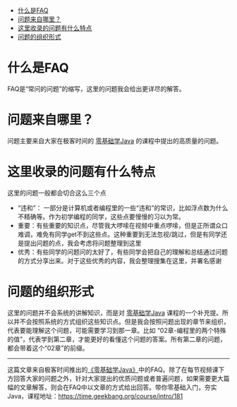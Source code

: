 - [什么是FAQ](#%e4%bb%80%e4%b9%88%e6%98%affaq)
- [问题来自哪里？](#%e9%97%ae%e9%a2%98%e6%9d%a5%e8%87%aa%e5%93%aa%e9%87%8c)
- [这里收录的问题有什么特点](#%e8%bf%99%e9%87%8c%e6%94%b6%e5%bd%95%e7%9a%84%e9%97%ae%e9%a2%98%e6%9c%89%e4%bb%80%e4%b9%88%e7%89%b9%e7%82%b9)
- [问题的组织形式](#%e9%97%ae%e9%a2%98%e7%9a%84%e7%bb%84%e7%bb%87%e5%bd%a2%e5%bc%8f)

# 什么是FAQ
FAQ是“常问的问题”的缩写，这里的问题我会给出更详尽的解答。

# 问题来自哪里？

问题主要来自大家在极客时间的 [零基础学Java](https://time.geekbang.org/course/intro/181) 的课程中提出的高质量的问题。

# 这里收录的问题有什么特点

这里的问题一般都会切合这么三个点

 - “违和”： 一部分是计算机或者编程里的一些“违和”的常识，比如浮点数为什么不精确等。作为初学编程的同学，这些点要慢慢的习以为常。
 - 重要：有些重要的知识点，尽管我大啰嗦在视频中重点啰嗦，但是正所谓众口难调，难免有同学get不到这些点。这种重要到无法忽视/跳过，但是有同学还是提出问题的点，我会考虑将问题整理到这里
 - 优秀：有些同学的问题问的太好了，有些同学会把自己的理解和总结通过问题的方式分享出来。对于这些优秀的内容，我会整理搜集在这里，并署名感谢

# 问题的组织形式

这里的问题并不会系统的讲解知识，而是对 [零基础学Java](https://time.geekbang.org/course/intro/181) 课程的一个补充提。所以并不会按照系统的方式组织这些知识点。但是我会按照问题出现的章节来组织，代表要能理解这个问题，可能需要学习到那一章。比如 “02章-编程里的两个特殊的值”，代表学到第二章，才能更好的看懂这个问题的答案。所有第二章的问题，都会带着这个“02章”的前缀。



***

这篇文章来自极客时间推出的[《零基础学Java》](https://time.geekbang.org/course/intro/181)中的FAQ。除了在每节视频课下方回答大家的问题之外，针对大家提出的优质问题或者普遍问题，如果需要更大篇幅的文章解答，则会在FAQ中以文章的方式给出回答。带你零基础入门，夯实Java，课程地址：https://time.geekbang.org/course/intro/181


